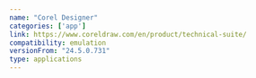 ```yaml
---
name: "Corel Designer"
categories: ['app']
link: https://www.coreldraw.com/en/product/technical-suite/
compatibility: emulation
versionFrom: "24.5.0.731"
type: applications
---
```


